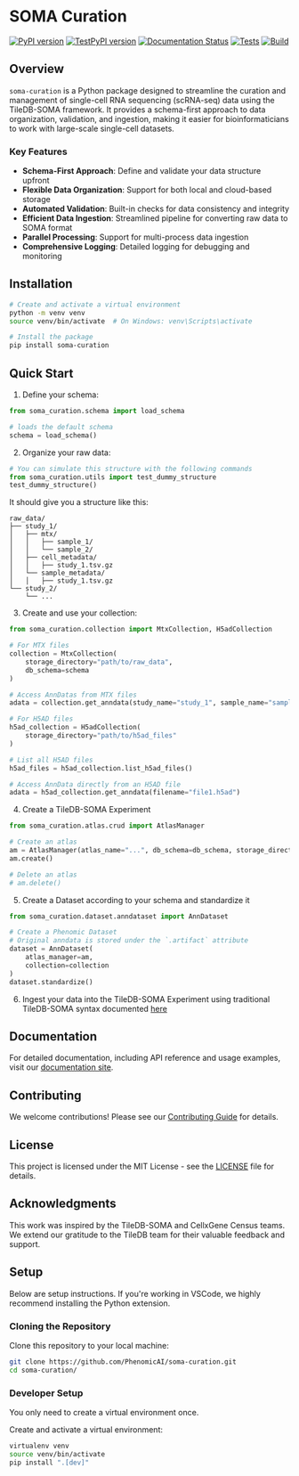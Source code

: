# SOMA Curation

[![PyPI version](https://badge.fury.io/py/soma-curation.svg)](https://badge.fury.io/py/soma-curation)
[![TestPyPI version](https://img.shields.io/badge/TestPyPI-pre--releases-blue)](https://test.pypi.org/project/soma-curation/)
[![Documentation Status](https://img.shields.io/github/actions/workflow/status/PhenomicAI/soma-curation/docs.yml?label=docs)](https://github.com/PhenomicAI/soma-curation/actions/workflows/docs.yml)
[![Tests](https://img.shields.io/github/actions/workflow/status/PhenomicAI/soma-curation/test.yml?label=tests)](https://github.com/PhenomicAI/soma-curation/actions/workflows/test.yml)
[![Build](https://img.shields.io/github/actions/workflow/status/PhenomicAI/soma-curation/build.yml?label=build)](https://github.com/PhenomicAI/soma-curation/actions/workflows/build.yml)

## Overview

`soma-curation` is a Python package designed to streamline the curation and management of single-cell RNA sequencing (scRNA-seq) data using the TileDB-SOMA framework. It provides a schema-first approach to data organization, validation, and ingestion, making it easier for bioinformaticians to work with large-scale single-cell datasets.

### Key Features

- **Schema-First Approach**: Define and validate your data structure upfront
- **Flexible Data Organization**: Support for both local and cloud-based storage
- **Automated Validation**: Built-in checks for data consistency and integrity
- **Efficient Data Ingestion**: Streamlined pipeline for converting raw data to SOMA format
- **Parallel Processing**: Support for multi-process data ingestion
- **Comprehensive Logging**: Detailed logging for debugging and monitoring

## Installation

```bash
# Create and activate a virtual environment
python -m venv venv
source venv/bin/activate  # On Windows: venv\Scripts\activate

# Install the package
pip install soma-curation
```

## Quick Start

1. Define your schema:

```python
from soma_curation.schema import load_schema

# loads the default schema
schema = load_schema()
```

2. Organize your raw data:

```python
# You can simulate this structure with the following commands
from soma_curation.utils import test_dummy_structure
test_dummy_structure()
```

It should give you a structure like this:

```
raw_data/
├── study_1/
│   ├── mtx/
│   │   ├── sample_1/
│   │   └── sample_2/
│   ├── cell_metadata/
│   │   ├── study_1.tsv.gz
│   └── sample_metadata/
│   │   ├── study_1.tsv.gz
└── study_2/
    └── ...
```

3. Create and use your collection:

```python
from soma_curation.collection import MtxCollection, H5adCollection

# For MTX files
collection = MtxCollection(
    storage_directory="path/to/raw_data",
    db_schema=schema
)

# Access AnnDatas from MTX files
adata = collection.get_anndata(study_name="study_1", sample_name="sample_1")

# For H5AD files
h5ad_collection = H5adCollection(
    storage_directory="path/to/h5ad_files"
)

# List all H5AD files
h5ad_files = h5ad_collection.list_h5ad_files()

# Access AnnData directly from an H5AD file
adata = h5ad_collection.get_anndata(filename="file1.h5ad")
```

4. Create a TileDB-SOMA Experiment

```python
from soma_curation.atlas.crud import AtlasManager

# Create an atlas
am = AtlasManager(atlas_name="...", db_schema=db_schema, storage_directory="...")
am.create()

# Delete an atlas
# am.delete()
```

5. Create a Dataset according to your schema and standardize it

```python
from soma_curation.dataset.anndataset import AnnDataset

# Create a Phenomic Dataset
# Original anndata is stored under the `.artifact` attribute
dataset = AnnDataset(
    atlas_manager=am,
    collection=collection
)
dataset.standardize()
```

6. Ingest your data into the TileDB-SOMA Experiment using traditional TileDB-SOMA syntax documented [here](https://documentation.cloud.tiledb.com/academy/structure/life-sciences/single-cell/tutorials/data-ingestion/)

## Documentation

For detailed documentation, including API reference and usage examples, visit our [documentation site](https://phenomicai.github.io/soma-curation/).

## Contributing

We welcome contributions! Please see our [Contributing Guide](CONTRIBUTING.md) for details.

## License

This project is licensed under the MIT License - see the [LICENSE](LICENSE) file for details.

## Acknowledgments

This work was inspired by the TileDB-SOMA and CellxGene Census teams. We extend our gratitude to the TileDB team for their valuable feedback and support.

## Setup

Below are setup instructions. If you're working in VSCode, we highly recommend installing the Python extension.

### Cloning the Repository

Clone this repository to your local machine:

```bash
git clone https://github.com/PhenomicAI/soma-curation.git
cd soma-curation/
```

### Developer Setup

You only need to create a virtual environment once.

Create and activate a virtual environment:

```bash
virtualenv venv
source venv/bin/activate
pip install ".[dev]"
```
